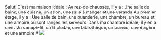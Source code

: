 Salut!
C'est ma maison idéale :
Au rez-de-chaussée, il y a :
Une salle de bains, une cuisine, un salon, une salle à manger et une véranda
Au premier étage, il y a :
Une salle de bain, une buanderie, une chambre, un bureau et une armoire où sont rangés les serveurs.
Dans ma chambre idéale, il y en a une :
Un canapé-lit, un lit pliable, une bibliothèque, un bureau, une étagère et une armoire.#
![](https://lh5.googleusercontent.com/WmYEAaxUeR4odaz5oV5AwekH-1t9iWu-W8wuL64Ntk4wjRHdua8X4yhIfekKhuCq19TpTEPlDBhiE3loNNqW5vlSsi_DfRmmTKWZ6X1y=s1600)
